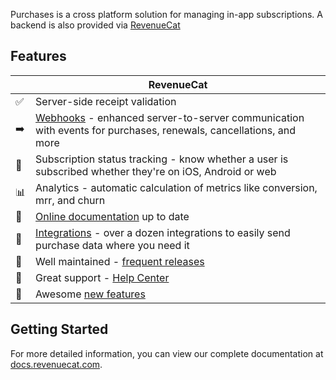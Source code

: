 
Purchases is a cross platform solution for managing in-app subscriptions. A backend is also provided via [RevenueCat](https://www.revenuecat.com)

## Features
|     | RevenueCat                                                                                                                                                   |
| --- | ------------------------------------------------------------------------------------------------------------------------------------------------------------ |
| ✅  | Server-side receipt validation                                                                                                                               |
| ➡️  | [Webhooks](https://docs.revenuecat.com/docs/webhooks) - enhanced server-to-server communication with events for purchases, renewals, cancellations, and more |
| 🎯  | Subscription status tracking - know whether a user is subscribed whether they're on iOS, Android or web                                                      |
| 📊  | Analytics - automatic calculation of metrics like conversion, mrr, and churn                                                                                 |
| 📝  | [Online documentation](https://docs.revenuecat.com/docs) up to date                                                                                          |
| 🔀  | [Integrations](https://www.revenuecat.com/integrations) - over a dozen integrations to easily send purchase data where you need it                           |
| 💯  | Well maintained - [frequent releases](https://github.com/RevenueCat/purchases-ios/releases)                                                                  |
| 📮  | Great support - [Help Center](https://docs.revenuecat.com/discuss)                                                                                           |
| 🤩  | Awesome [new features](https://trello.com/b/RZRnWRbI/revenuecat-product-roadmap)                                                                             |

## Getting Started

For more detailed information, you can view our complete documentation at [docs.revenuecat.com](https://docs.revenuecat.com/docs).
